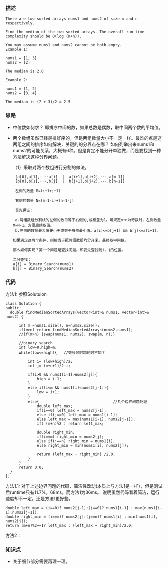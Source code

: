 ### 描述
```
There are two sorted arrays nums1 and nums2 of size m and n respectively.

Find the median of the two sorted arrays. The overall run time complexity should be O(log (m+n)).

You may assume nums1 and nums2 cannot be both empty.
Example 1:

nums1 = [1, 3]
nums2 = [2]

The median is 2.0

Example 2:

nums1 = [1, 2]
nums2 = [3, 4]

The median is (2 + 3)/2 = 2.5

```


### 思路  

* 中位数如何求？ 即排序中间的数，如果总数是偶数，取中间两个数的平均值。
* 两个数组虽然已经是排好序的，但是两组数量大小不一定一样。最难的点是这两组之间的排序如何解决，关键的的分界点在哪？
如何列举出来nums1和nums2的可能关系，大概有6种。但是肯定不能分开单独做，而是要找到一种方法解决这种分界问题。
  
  （1）采取对两个数组进行分割的做法，
  
       [a[0],a[1],····a[i]  |  a[i+1],a[i+2],···,a[m-1]]
       [b[0],b[1],···,b[j]  |  b[j+1],b[j+2],···,b[n-1]]
       
       左侧的数量 M=(i+1+j+1)
       
       右侧的数量 N=(m-1-i)+(n-1-j)
       
       首先保证: 
       
       a.两组数组分割线的左侧的数目等于右侧的,或相差为1。可规定m+n为奇数时，左侧数量M=N-1。方便后续取值。
       b.左侧的数据最大值要小于或等于右侧最小值。a[i]<=b[j+1] && b[j]<=a[i+1]。
      
      如果满足这两个条件，则相当于把两组数组均分开来。最终取中间数。
      
      那么如何实现？第一个问题是查找问题。即要先查找到i，j的位置。
      
      二分查找：
      a[i] = Binary_Search(nums1)
      b[j] = Binary_Search(nums2)
      
      
  
### 代码
  方法1: 参照Solutuion
  ```
  class Solution {
public:
    double findMedianSortedArrays(vector<int>& nums1, vector<int>& nums2) {
        
        int m =nums1.size(), n=nums2.size();
        if(m>n) return findMedianSortedArrays(nums2,nums1);
        //if(m>n) {swap(nums1, nums2); swap(m, n);}
        
        //binary search
        int low=0,high=m;
        while(low<=high){   //等号何时加何时不加？
            
            int i= (low+high)/2;
            int j= (m+n+1)/2-i;
            
            if(i>0 && nums1[i-1]>nums2[j]){ 
                high = i-1;
            }
            else if(i<m && nums1[i]<nums2[j-1]){
                low = i+1;
            }
            else{                                 //几个边界问题处理
                double left_max;
                if(i==0) left_max = nums2[j-1];
                else if(j==0) left_max = nums1[i-1];
                else left_max = max(nums1[i-1], nums2[j-1]); 
                if( (m+n)%2 ) return left_max;
                
                double right_min;
                if(i==m) right_min = nums2[j];
                else if(j==n) right_min = nums1[i];
                else right_min = min(nums1[i], nums2[j]);
                
                return (left_max + right_min) /2.0;                
            }                 
        }
        return 0.0;       
    }
};
  ```
  
  方法1.1: 对于上述边界问题的代码，简洁性改动(本质上与方法1是一样），但是测试后runtime只有11.7%，68ms。而方法1为36ms。
            说明虽然代码看着简洁，运行速度却不一定。还是方法1更好些。
  ```
  double left_max = (i==0)? nums2[j-1]:(j==0)? nums1[i-1] : max(nums1[i-1],nums2[j-1]);
  double right_min = (i==m)? nums2[j]:(j==n)? nums1[i] : min(nums1[i], nums2[j]);
  return (m+n)%2==1? left_max : (left_max + right_min)/2.0; 
  ```
  方法2： 

### 知识点
 * 关于细节部分需要再理一理。





